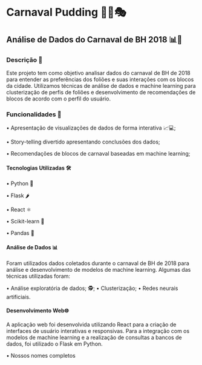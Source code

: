 # Carnaval Pudding 🎉🥳🎭
## Análise de Dados do Carnaval de BH 2018 📊🤔
### Descrição 📝
Este projeto tem como objetivo analisar dados do carnaval de BH de 2018 para entender as preferências dos foliões e suas interações com os blocos da cidade. Utilizamos técnicas de análise de dados e machine learning para clusterização de perfis de foliões e desenvolvimento de recomendações de blocos de acordo com o perfil do usuário.
### Funcionalidades 🚀

•	Apresentação de visualizações de dados de forma interativa 📈💻;

• Story-telling divertido apresentando conclusões dos dados;

•	Recomendações de blocos de carnaval baseadas em machine learning;

#### Tecnologias Utilizadas 🛠️
•	Python 🐍

•	Flask 🌶️

•	React ⚛️

•	Scikit-learn 🧠

•	Pandas 🐼
#### Análise de Dados 📊
Foram utilizados dados coletados durante o carnaval de BH de 2018 para análise e desenvolvimento de modelos de machine learning. Algumas das técnicas utilizadas foram:

•	Análise exploratória de dados;  🕵️‍;
•	Clusterização;
•	Redes neurais artificiais.
#### Desenvolvimento Web🌐

A aplicação web foi desenvolvida utilizando React para a criação de interfaces de usuário interativas e responsivas. Para a integração com os modelos de machine learning e a realização de consultas a bancos de dados, foi utilizado o Flask em Python.

•	 Nossos nomes completos
